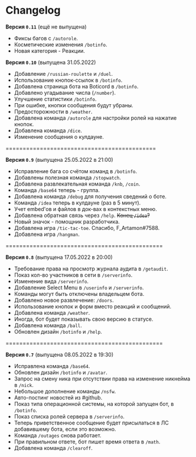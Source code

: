 # Changelog

**Версия `0.11`** (ещё не выпущена)

- Фиксы багов с `/autorole`.
- Косметические изменения `/botinfo`.
- Новая категория - Реакции.

**Версия `0.10`** (выпущена 31.05.2022)

- Добавление `/russian-roulette` и `/duel`.
- Использование кнопок-ссылок в `/botinfo`.
- Добавлена страница бота на Boticord в `/botinfo`.
- Добавлено угадывание числа (`/number`).
- Улучшение статистики `/botinfo`.
- При ошибке, кнопки сообщения будут убраны.
- Предосторожности в `/weather`.
- Добавлена команда `/autorole` для настройки ролей на нажатие кнопок.
- Добавлена команда `/dice`.
- Изменение сообщения о кулдауне.

============================================

**Версия `0.9`** (выпущена 25.05.2022 в 21:00)

- Исправление бага со счётом команд в `/botinfo`.
- Добавлены полезная команда `/stopwatch`.
- Добавлена развлекательная команда `/knb`, `/coin`.
- Команда `/base64` теперь - группа.
- Добавлена команда `/debug` для получения сведений о боте.
- Команда `/idea` теперь в кулдауне (раз в 5 минут).
- Учет embed'ов и файлов в док-вах в контекстных меню.
- Добавлена обратная связь через `/help`. ~~Конец `/idea`?~~
- Новый значок - помощник разработчика.
- Добавлена игра `/tic-tac-toe`. Спасибо, F_Artamon#7588.
- Добавлена игра `/hangman`.

==============================================

**Версия `0.8`** (выпущена 17.05.2022 в 20:00)

- Требование права на просмотр журнала аудита в `/getaudit`.
- Показ кол-во участников в сети в `/serverinfo`.
- Изменение вида `/serverinfo`.
- Добавление Select Menu в `/userinfo` и `/serverinfo`.
- Команды могут быть отключены владельцем бота.
- Добавлено новое развлечение: `/doors`.
- Использование кнопок и форм вместо реакций и сообщений.
- Добавлена команда `/weather`.
- Иногда, бот будет показывать свою версию в статусе.
- Добавлена команда `/ball`.
- Обновлен дизайн `/botinfo` и `/help`.

==============================================

**Версия `0.7`** (выпущена 08.05.2022 в 19:30)

- Исправлена команда `/base64`.
- Обновлен дизайн `/botinfo` и `/avatar`.
- Запрос на смену ника при отсутствии права на изменение никнейма в `/nick`.
- Небольшое дополнение команды `/nsfw`.
- Авто-постинг новостей из #github.
- Показ типа операционной системы, на которой запущен бот, в `/botinfo`.
- Показ списка ролей сервера в `/serverinfo`.
- Теперь приветственное сообщение будет присылаться в ЛС добавившему бота, если это возможно.
- Команда `/outages` снова работает.
- При правильном ответе, бот пишет время ответа в `/math`.
- Добавлена команда `/clearoff`.
